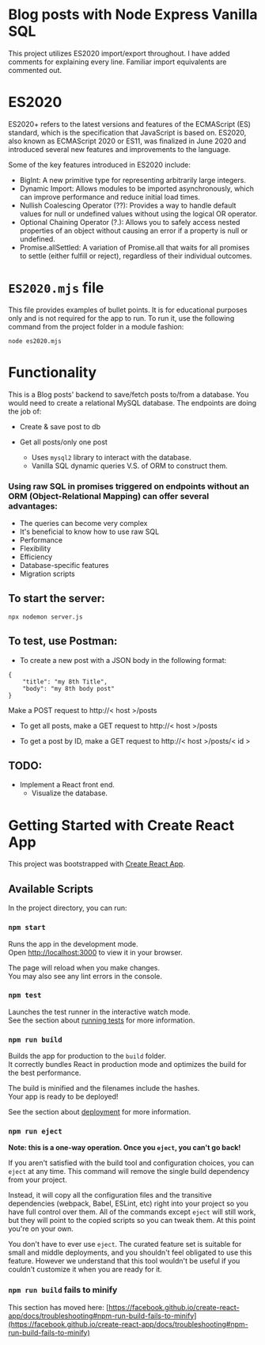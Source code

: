 # Blog posts with Node Express Vanilla SQL

This project utilizes ES2020 import/export throughout. I have added comments for explaining every line. Familiar import equivalents are commented out.

# ES2020

ES2020+ refers to the latest versions and features of the ECMAScript (ES) standard, which is the specification that JavaScript is based on. ES2020, also known as ECMAScript 2020 or ES11, was finalized in June 2020 and introduced several new features and improvements to the language.

Some of the key features introduced in ES2020 include:

- BigInt: A new primitive type for representing arbitrarily large integers.
- Dynamic Import: Allows modules to be imported asynchronously, which can improve performance and reduce initial load times.
- Nullish Coalescing Operator (??): Provides a way to handle default values for null or undefined values without using the logical OR operator.
- Optional Chaining Operator (?.): Allows you to safely access nested properties of an object without causing an error if a property is null or undefined.
- Promise.allSettled: A variation of Promise.all that waits for all promises to settle (either fulfill or reject), regardless of their individual outcomes.

# `ES2020.mjs` file

This file provides examples of bullet points. It is for educational purposes only and is not required for the app to run. To run it, use the following command from the project folder in a module fashion:

```
node es2020.mjs
```

# Functionality

This is a Blog posts' backend to save/fetch posts to/from a database. You would need to create a relational MySQL database. The endpoints are doing the job of:

- Create & save post to db
- Get all posts/only one post

  - Uses `mysql2` library to interact with the database.
  - Vanilla SQL dynamic queries V.S. of ORM to construct them.

### Using raw SQL in promises triggered on endpoints without an ORM (Object-Relational Mapping) can offer several advantages:

- The queries can become very complex
- It's beneficial to know how to use raw SQL
- Performance
- Flexibility
- Efficiency
- Database-specific features
- Migration scripts

## To start the server:

```
npx nodemon server.js
```

## To test, use Postman:

- To create a new post with a JSON body in the following format:

```
{
	"title": "my 8th Title",
	"body": "my 8th body post"
}
```

Make a POST request to http://< host >/posts

- To get all posts, make a GET request to http://< host >/posts

- To get a post by ID, make a GET request to http://< host >/posts/< id >

## TODO:

- Implement a React front end.
  - Visualize the database.

# Getting Started with Create React App

This project was bootstrapped with [Create React App](https://github.com/facebook/create-react-app).

## Available Scripts

In the project directory, you can run:

### `npm start`

Runs the app in the development mode.\
Open [http://localhost:3000](http://localhost:3000) to view it in your browser.

The page will reload when you make changes.\
You may also see any lint errors in the console.

### `npm test`

Launches the test runner in the interactive watch mode.\
See the section about [running tests](https://facebook.github.io/create-react-app/docs/running-tests) for more information.

### `npm run build`

Builds the app for production to the `build` folder.\
It correctly bundles React in production mode and optimizes the build for the best performance.

The build is minified and the filenames include the hashes.\
Your app is ready to be deployed!

See the section about [deployment](https://facebook.github.io/create-react-app/docs/deployment) for more information.

### `npm run eject`

**Note: this is a one-way operation. Once you `eject`, you can't go back!**

If you aren't satisfied with the build tool and configuration choices, you can `eject` at any time. This command will remove the single build dependency from your project.

Instead, it will copy all the configuration files and the transitive dependencies (webpack, Babel, ESLint, etc) right into your project so you have full control over them. All of the commands except `eject` will still work, but they will point to the copied scripts so you can tweak them. At this point you're on your own.

You don't have to ever use `eject`. The curated feature set is suitable for small and middle deployments, and you shouldn't feel obligated to use this feature. However we understand that this tool wouldn't be useful if you couldn't customize it when you are ready for it.

### `npm run build` fails to minify

This section has moved here: [https://facebook.github.io/create-react-app/docs/troubleshooting#npm-run-build-fails-to-minify](https://facebook.github.io/create-react-app/docs/troubleshooting#npm-run-build-fails-to-minify)
